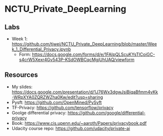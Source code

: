 # NCTU_Private_DeepLearning
## Labs
* Week 1: https://github.com/tjwei/NCTU_Private_DeepLearning/blob/master/Week_1_Differential_Privacy.ipynb
    * Form: https://docs.google.com/forms/d/e/1FAIpQLScuKYsTlCoiGC-s4crW5Xexr4Gv543P-KSdOWBCqcMgjUhUAQ/viewform

## Resources
* My slides: https://docs.google.com/presentation/d/1J76Wx3dgwJsiBjqaBfmm4vKk-WRpXYA0ZQRZWZha0Kw/edit?usp=sharing
* Pysft: https://github.com/OpenMined/PySyft
* TF-Privacy: https://github.com/tensorflow/privacy
* Goolge differential privacy: https://github.com/google/differential-privacy
* Book: https://www.cis.upenn.edu/~aaroth/Papers/privacybook.pdf
* Udacity course repo: https://github.com/udacity/private-ai
